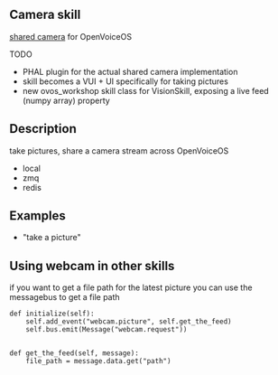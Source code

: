 ## Camera skill

[shared camera](https://github.com/NeonGeckoCom/shared_camera) for OpenVoiceOS


TODO

- PHAL plugin for the actual shared camera implementation
- skill becomes a VUI + UI specifically for taking pictures
- new ovos_workshop skill class for VisionSkill, exposing a live feed (numpy array) property

## Description

take pictures, share a camera stream across OpenVoiceOS

- local
- zmq
- redis

## Examples

* "take a picture"


## Using webcam in other skills

if you want to get a file path for the latest picture you can use the
messagebus to get a file path


    def initialize(self):
        self.add_event("webcam.picture", self.get_the_feed)
        self.bus.emit(Message("webcam.request"))


    def get_the_feed(self, message):
        file_path = message.data.get("path")



